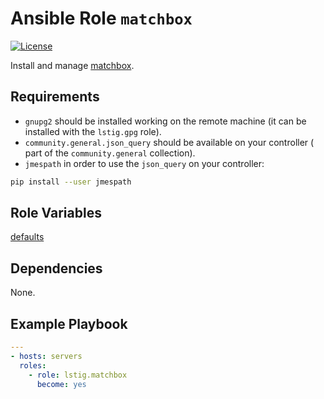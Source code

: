 Ansible Role `matchbox`
=========

[![License](https://img.shields.io/badge/License-MIT-blue.svg)](https://github.com/lstig/ansible-role-matchbox/blob/main/LICENSE)

Install and manage [matchbox](https://matchbox.psdn.io).

Requirements
------------

- `gnupg2` should be installed working on the remote machine (it can be installed with the `lstig.gpg` role).
- `community.general.json_query` should be available on your controller ( part of the `community.general` collection).
- `jmespath` in order to use the `json_query` on your controller:

```sh
pip install --user jmespath
```

Role Variables
--------------

[defaults](defaults/main.yml)

Dependencies
------------

None.

Example Playbook
----------------

```yaml
---
- hosts: servers
  roles:
    - role: lstig.matchbox
      become: yes
```
